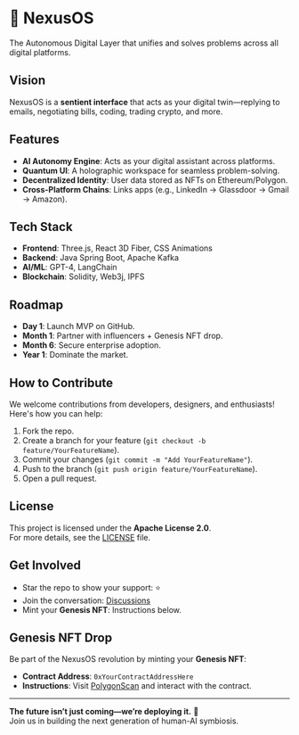 # 🚀 NexusOS  
The Autonomous Digital Layer that unifies and solves problems across all digital platforms.

## Vision  
NexusOS is a **sentient interface** that acts as your digital twin—replying to emails, negotiating bills, coding, trading crypto, and more.  

## Features  
- **AI Autonomy Engine**: Acts as your digital assistant across platforms.  
- **Quantum UI**: A holographic workspace for seamless problem-solving.  
- **Decentralized Identity**: User data stored as NFTs on Ethereum/Polygon.  
- **Cross-Platform Chains**: Links apps (e.g., LinkedIn → Glassdoor → Gmail → Amazon).  

## Tech Stack  
- **Frontend**: Three.js, React 3D Fiber, CSS Animations  
- **Backend**: Java Spring Boot, Apache Kafka  
- **AI/ML**: GPT-4, LangChain  
- **Blockchain**: Solidity, Web3j, IPFS  

## Roadmap  
- **Day 1**: Launch MVP on GitHub.  
- **Month 1**: Partner with influencers + Genesis NFT drop.  
- **Month 6**: Secure enterprise adoption.  
- **Year 1**: Dominate the market.  

## How to Contribute  
We welcome contributions from developers, designers, and enthusiasts! Here's how you can help:  
1. Fork the repo.  
2. Create a branch for your feature (`git checkout -b feature/YourFeatureName`).  
3. Commit your changes (`git commit -m "Add YourFeatureName"`).  
4. Push to the branch (`git push origin feature/YourFeatureName`).  
5. Open a pull request.  

## License  
This project is licensed under the **Apache License 2.0**.  
For more details, see the [LICENSE](LICENSE) file.  

## Get Involved  
- Star the repo to show your support: ⭐  
- Join the conversation: [Discussions](https://github.com/YOUR_USERNAME/NexusOS/discussions)  
- Mint your **Genesis NFT**: Instructions below.  

## Genesis NFT Drop  
Be part of the NexusOS revolution by minting your **Genesis NFT**:  
- **Contract Address**: `0xYourContractAddressHere`  
- **Instructions**: Visit [PolygonScan](https://polygonscan.com/) and interact with the contract.  

---

**The future isn’t just coming—we’re deploying it.** 🚀  
Join us in building the next generation of human-AI symbiosis.
